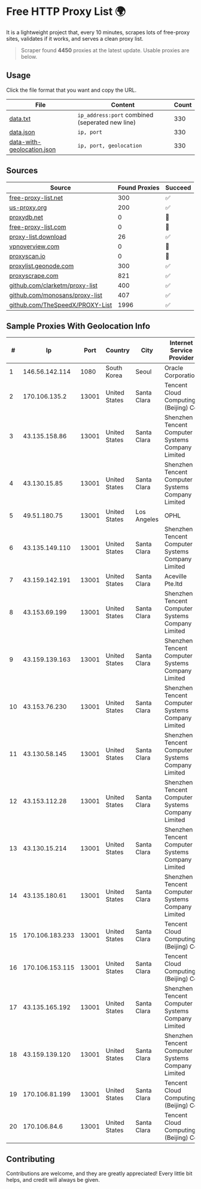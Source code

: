 
# Free HTTP Proxy List 🌍

It is a lightweight project that, every 10 minutes, scrapes lots of free-proxy sites, validates if it works, and serves a clean proxy list.


> Scraper found **4450** proxies at the latest update. Usable proxies are below.

## Usage

Click the file format that you want and copy the URL.


|File|Content|Count|
|----|-------|-----|
|[data.txt](https://raw.githubusercontent.com/themiralay/Proxy-List-World/master/data.txt)|`ip_address:port` combined (seperated new line)|330|
|[data.json](https://raw.githubusercontent.com/themiralay/Proxy-List-World/master/data.json)|`ip, port`|330|
|[data-with-geolocation.json](https://raw.githubusercontent.com/themiralay/Proxy-List-World/master/data-with-geolocation.json)|`ip, port, geolocation`|330|

## Sources

|Source|Found Proxies|Succeed|
|------|-------------|-------|
|[free-proxy-list.net](https://free-proxy-list.net)|300|✅|
|[us-proxy.org](https://www.us-proxy.org)|200|✅|
|[proxydb.net](http://proxydb.net)|0|🚫|
|[free-proxy-list.com](https://free-proxy-list.com/?page=&port=&type%5B%5D=http&type%5B%5D=https&up_time=0&search=Search)|0|🚫|
|[proxy-list.download](https://www.proxy-list.download/HTTP)|26|✅|
|[vpnoverview.com](https://vpnoverview.com/privacy/anonymous-browsing/free-proxy-servers)|0|🚫|
|[proxyscan.io](https://www.proxyscan.io)|0|🚫|
|[proxylist.geonode.com](https://proxylist.geonode.com/api/proxy-list?limit=300&page=1&sort_by=lastChecked&sort_type=desc&protocols=http,https)|300|✅|
|[proxyscrape.com](https://api.proxyscrape.com/v2/?request=displayproxies&protocol=http&timeout=10000&country=all&ssl=all&anonymity=all)|821|✅|
|[github.com/clarketm/proxy-list](https://raw.githubusercontent.com/clarketm/proxy-list/master/proxy-list-raw.txt)|400|✅|
|[github.com/monosans/proxy-list](https://raw.githubusercontent.com/monosans/proxy-list/main/proxies/http.txt)|407|✅|
|[github.com/TheSpeedX/PROXY-List](https://raw.githubusercontent.com/TheSpeedX/PROXY-List/master/http.txt)|1996|✅|


## Sample Proxies With Geolocation Info

|#|Ip|Port|Country|City|Internet Service Provider|
|-|--|----|-------|----|-------------------------|
|1|146.56.142.114|1080|South Korea|Seoul|Oracle Corporation|
|2|170.106.135.2|13001|United States|Santa Clara|Tencent Cloud Computing (Beijing) Co|
|3|43.135.158.86|13001|United States|Santa Clara|Shenzhen Tencent Computer Systems Company Limited|
|4|43.130.15.85|13001|United States|Santa Clara|Shenzhen Tencent Computer Systems Company Limited|
|5|49.51.180.75|13001|United States|Los Angeles|OPHL|
|6|43.135.149.110|13001|United States|Santa Clara|Shenzhen Tencent Computer Systems Company Limited|
|7|43.159.142.191|13001|United States|Santa Clara|Aceville Pte.ltd|
|8|43.153.69.199|13001|United States|Santa Clara|Shenzhen Tencent Computer Systems Company Limited|
|9|43.159.139.163|13001|United States|Santa Clara|Shenzhen Tencent Computer Systems Company Limited|
|10|43.153.76.230|13001|United States|Santa Clara|Shenzhen Tencent Computer Systems Company Limited|
|11|43.130.58.145|13001|United States|Santa Clara|Shenzhen Tencent Computer Systems Company Limited|
|12|43.153.112.28|13001|United States|Santa Clara|Shenzhen Tencent Computer Systems Company Limited|
|13|43.130.15.214|13001|United States|Santa Clara|Shenzhen Tencent Computer Systems Company Limited|
|14|43.135.180.61|13001|United States|Santa Clara|Shenzhen Tencent Computer Systems Company Limited|
|15|170.106.183.233|13001|United States|Santa Clara|Tencent Cloud Computing (Beijing) Co|
|16|170.106.153.115|13001|United States|Santa Clara|Tencent Cloud Computing (Beijing) Co|
|17|43.135.165.192|13001|United States|Santa Clara|Shenzhen Tencent Computer Systems Company Limited|
|18|43.159.139.120|13001|United States|Santa Clara|Shenzhen Tencent Computer Systems Company Limited|
|19|170.106.81.199|13001|United States|Santa Clara|Tencent Cloud Computing (Beijing) Co|
|20|170.106.84.6|13001|United States|Santa Clara|Tencent Cloud Computing (Beijing) Co|



## Contributing

Contributions are welcome, and they are greatly appreciated! Every
little bit helps, and credit will always be given.


